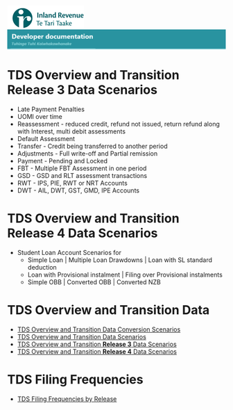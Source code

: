 ![IRD logo](../Images/IRlogo.gif)
![Software Dev](../Images/SoftwareDev.png)

# TDS Overview and Transition Release 3 Data Scenarios

* Late Payment Penalties
* UOMI over time
* Reassessment - reduced credit, refund not issued, return refund along with Interest, multi debit assessments
* Default Assessment
* Transfer - Credit being transferred to another period
* Adjustments - Full write-off and Partial remission
* Payment - Pending and Locked
* FBT - Multiple FBT Assessment in one period
* GSD - GSD and RLT assessment transactions
* RWT - IPS, PIE, RWT or NRT Accounts
* DWT - AIL, DWT, GST, GMD, IPE Accounts

# TDS Overview and Transition Release 4 Data Scenarios 

* Student Loan Account Scenarios for
	* Simple Loan | Multiple Loan Drawdowns | Loan with SL standard deduction
	* Loan with Provisional instalment | Filing over Provisional instalments
	* Simple OBB | Converted OBB | Converted NZB

# TDS Overview and Transition Data

* [TDS Overview and Transition Data Conversion Scenarios](TDS%20Overview%20and%20Transition%20Data%20Conversion%20Scenarios.xlsx)
* [TDS Overview and Transition Data Scenarios](TDS%20Overview%20and%20Transition%20Data%20Scenarios.xlsx)
* [TDS Overview and Transition **Release 3** Data Scenarios](TDS%20Overview%20and%20Transition%20Data%20Scenarios.xlsx) 
* [TDS Overview and Transition **Release 4** Data Scenarios](TDS%20R4%20scenario%20spreadsheet%2013022020.xlsx) 

# TDS Filing Frequencies
* [TDS Filing Frequencies by Release](TDS%20Filing%20Frequencies%20by%20Release.pdf)



